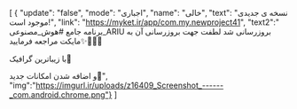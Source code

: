 [
  {
    "update": "false",
    "mode": "اجباری",
    "name": "خالی",
    "text": "نسخه ی جدیدی موجود است!",
    "link": "https://myket.ir/app/com.my.newproject41",
"text2":"
برنامه جامع #هوش_مصنوعی_ARIU
بروزرسانی شد لطفت جهت بروزرسانی آن به مایکت مراجعه فرمایید✨🧑🏻‍🔧

با زیباترین گرافیک🫠

و اضافه شدن  امکانات جدید👾",
"img":"https://imgurl.ir/uploads/z16409_Screenshot_------_com.android.chrome.png"}
]
